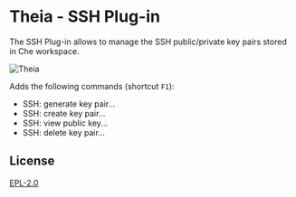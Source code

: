 # Theia - SSH Plug-in

The SSH Plug-in allows to manage the SSH public/private key pairs stored in Che workspace.

![Theia](https://user-images.githubusercontent.com/7668752/46194687-ca8b0d80-c30a-11e8-9eb1-fe8e6232486c.png)

Adds the following commands (shortcut `F1`):
- SSH: generate key pair...
- SSH: create key pair...
- SSH: view public key...
- SSH: delete key pair...

## License

[EPL-2.0](http://www.eclipse.org/legal/epl-2.0)

